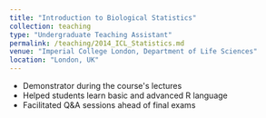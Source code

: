 ```yaml
---
title: "Introduction to Biological Statistics"
collection: teaching
type: "Undergraduate Teaching Assistant"
permalink: /teaching/2014_ICL_Statistics.md
venue: "Imperial College London, Department of Life Sciences"
location: "London, UK"
---
```


- Demonstrator during the course's lectures
- Helped students learn basic and advanced R language
- Facilitated Q&A sessions ahead of final exams
